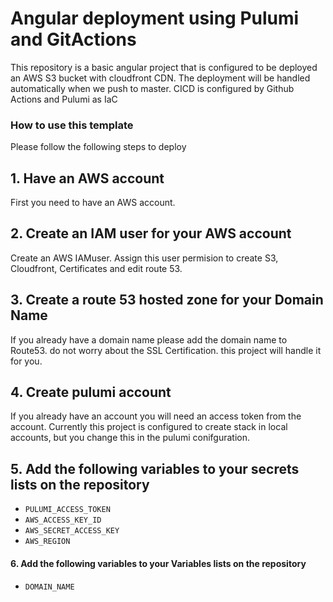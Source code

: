 # Angular deployment using Pulumi and GitActions

This repository is a basic angular project that is configured to be deployed an AWS S3 bucket with cloudfront CDN. The deployment will be handled automatically when we push to master. CICD is configured by Github Actions and Pulumi as IaC

### How to use this template
Please follow the following steps to deploy

## 1. Have an AWS account
First you need to have an AWS account.

## 2. Create an IAM user for your AWS account
Create an AWS IAMuser. Assign this user permision to create S3, Cloudfront, Certificates and edit route 53.

## 3. Create a route 53 hosted zone for your Domain Name
If you already have a domain name please add the domain name to Route53. do not worry about the SSL Certification. this project will handle it for you.

## 4. Create pulumi account
If you already have an account you will need an access token from the account. Currently this project is configured to create stack in local accounts, but you change this in the pulumi conifguration.

## 5. Add the following variables to your secrets lists on the repository
- `PULUMI_ACCESS_TOKEN`
- `AWS_ACCESS_KEY_ID`
- `AWS_SECRET_ACCESS_KEY`
- `AWS_REGION`

#### 6. Add the following variables to your Variables lists on the repository
- `DOMAIN_NAME`

